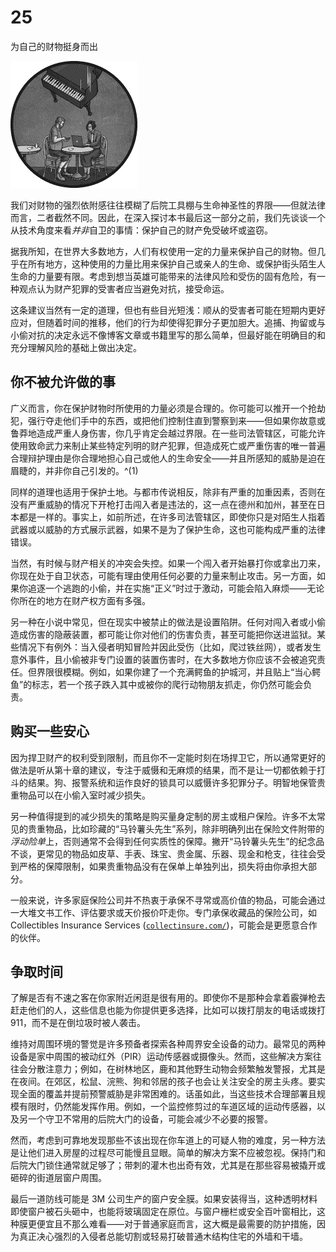 # 25

为自己的财物挺身而出

![](img/chapterart.png)

我们对财物的强烈依附感往往模糊了后院工具棚与生命神圣性的界限——但就法律而言，二者截然不同。因此，在深入探讨本书最后这一部分之前，我们先谈谈一个从技术角度来看*并非*自卫的事情：保护自己的财产免受破坏或盗窃。

据我所知，在世界大多数地方，人们有权使用一定的力量来保护自己的财物。但几乎在所有地方，这种使用的力量比用来保护自己或亲人的生命、或保护街头陌生人生命的力量要有限。考虑到想当英雄可能带来的法律风险和受伤的固有危险，有一种观点认为财产犯罪的受害者应当避免对抗，接受命运。

这条建议当然有一定的道理，但也有些目光短浅：顺从的受害者可能在短期内更好应对，但随着时间的推移，他们的行为却使得犯罪分子更加胆大。追捕、拘留或与小偷对抗的决定永远不像博客文章或书籍里写的那么简单，但最好能在明确目的和充分理解风险的基础上做出决定。

## 你不被允许做的事

广义而言，你在保护财物时所使用的力量必须是合理的。你可能可以推开一个抢劫犯，强行夺走他们手中的东西，或把他们控制住直到警察到来——但如果你故意或鲁莽地造成严重人身伤害，你几乎肯定会越过界限。在一些司法管辖区，可能允许使用致命武力来制止某些特定列明的财产犯罪，但造成死亡或严重伤害的唯一普遍合理辩护理由是你合理地担心自己或他人的生命安全——并且所感知的威胁是迫在眉睫的，并非你自己引发的。^(1)

同样的道理也适用于保护土地。与都市传说相反，除非有严重的加重因素，否则在没有严重威胁的情况下开枪打击闯入者是违法的，这一点在德州和加州，甚至在日本都是一样的。事实上，如前所述，在许多司法管辖区，即使你只是对陌生人指着武器或以威胁的方式展示武器，如果不是为了保护生命，这也可能构成严重的法律错误。

当然，有时候与财产相关的冲突会失控。如果一个闯入者开始暴打你或拿出刀来，你现在处于自卫状态，可能有理由使用任何必要的力量来制止攻击。另一方面，如果你追逐一个逃跑的小偷，并在实施“正义”时过于激动，可能会陷入麻烦——无论你所在的地方在财产权方面有多强。

另一种在小说中常见，但在现实中被禁止的做法是设置陷阱。任何对闯入者或小偷造成伤害的隐蔽装置，都可能让你对他们的伤害负责，甚至可能把你送进监狱。某些情况下有例外：当入侵者明知冒险并因此受伤（比如，爬过铁丝网），或者发生意外事件，且小偷被非专门设置的装置伤害时，在大多数地方你应该不会被追究责任。但界限很模糊。例如，如果你建了一个充满鳄鱼的护城河，并且贴上“当心鳄鱼”的标志，若一个孩子跌入其中或被你的爬行动物朋友抓走，你仍然可能会负责。

## 购买一些安心

因为捍卫财产的权利受到限制，而且你不一定能时刻在场捍卫它，所以通常更好的做法是听从第十章的建议，专注于威慑和无麻烦的结果，而不是让一切都依赖于打斗的结果。狗、报警系统和运作良好的锁具可以威慑许多犯罪分子。明智地保管贵重物品可以在小偷入室时减少损失。

另一种值得提到的减少损失的策略是购买量身定制的房主或租户保险。许多不太常见的贵重物品，比如珍藏的“马铃薯头先生”系列，除非明确列出在保险文件附带的*浮动险单*上，否则通常不会得到任何实质性的保障。撇开“马铃薯头先生”的纪念品不谈，更常见的物品如皮草、手表、珠宝、贵金属、乐器、现金和枪支，往往会受到严格的保障限制，如果贵重物品没有在保单上单独列出，损失将由你承担大部分。

一般来说，许多家庭保险公司并不热衷于承保不寻常或高价值的物品，可能会通过一大堆文书工作、评估要求或天价报价吓走你。专门承保收藏品的保险公司，如 Collectibles Insurance Services ([`collectinsure.com/`](https://collectinsure.com/))，可能会是更愿意合作的伙伴。

## 争取时间

了解是否有不速之客在你家附近闲逛是很有用的。即使你不是那种会拿着霰弹枪去赶走他们的人，这些信息也能为你提供更多选择，比如可以拨打朋友的电话或拨打 911，而不是在倒垃圾时被人袭击。

维持对周围环境的警觉是许多预备者探索各种周界安全设备的动力。最常见的两种设备是家中周围的被动红外（PIR）运动传感器或摄像头。然而，这些解决方案往往会分散注意力；例如，在树林地区，鹿和其他野生动物会频繁触发警报，尤其是在夜间。在郊区，松鼠、浣熊、狗和邻居的孩子也会让关注安全的房主头疼。要实现全面的覆盖并提前预警威胁是非常困难的。话虽如此，当这些技术合理部署且规模有限时，仍然能发挥作用。例如，一个监控修剪过的车道区域的运动传感器，以及另一个守卫不常用的后院大门的设备，可能会减少不必要的报警。

然而，考虑到可靠地发现那些不该出现在你车道上的可疑人物的难度，另一种方法是让他们进入房屋的过程尽可能慢且显眼。简单的解决方案不应被忽视。保持门和后院大门锁住通常就足够了；带刺的灌木也出奇有效，尤其是在那些容易被撬开或砸碎的街道层窗户周围。

最后一道防线可能是 3M 公司生产的窗户安全膜。如果安装得当，这种透明材料即使窗户被石头砸中，也能将玻璃固定在原位。与窗户栅栏或安全百叶窗相比，这种膜更便宜且不那么难看——对于普通家庭而言，这大概是最需要的防护措施，因为真正决心强烈的入侵者总能切割或轻易打破普通木结构住宅的外墙和干墙。

